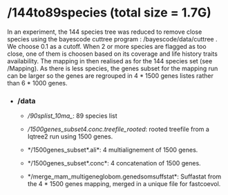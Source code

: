 # **/144to89species** (total size = 1.7G)

In an experiment, the 144 species tree was reduced to remove close species using the bayescode cuttree program : /bayescode/data/cuttree <chronogram> <cutoff> <out>.
We choose 0.1 as a cutoff.
When 2 or more species are flagged as too close, one of them is choosen based on its coverage and life history traits availability.
The mapping in then realised as for the 144 species set (see /Mapping).
As there is less species, the genes subset for the mapping run can be larger so the genes are regrouped in 4 * 1500 genes listes rather than 6 * 1000 genes.

- ### **/data**	

	- */90splist_10ma_*:  89 species list
	
	- */1500genes_subset4.conc.treefile_rooted*: rooted treefile from a Iqtree2 run using 1500 genes.
	
	- \*/1500genes_subset*.ali\*: 4 multialignement of 1500 genes. 
	
	- \*/1500genes_subset*.conc\*: 4 concatenation of 1500 genes.
		
	- \*/merge_mam_multigeneglobom.genedsomsuffstat\*: Suffastat from the 4 * 1500 genes mapping, merged in a unique file for fastcoevol.
